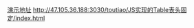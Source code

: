 [演示地址](http://47.105.36.188:3030/toutiao/JS实现的Table表头固定/index.html)
http://47.105.36.188:3030/toutiao/JS实现的Table表头固定/index.html